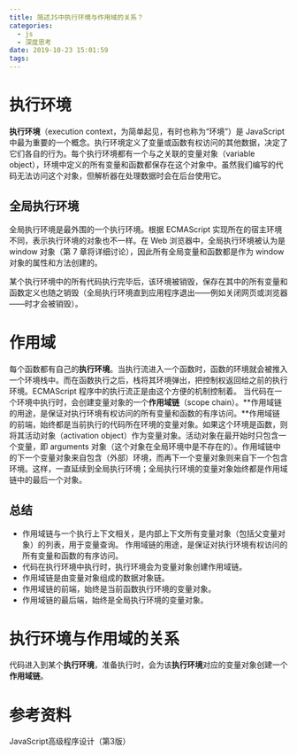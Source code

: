 ```yaml
---
title: 简述JS中执行环境与作用域的关系？
categories:
  - js
  - 深度思考
date: 2019-10-23 15:01:59
tags:
---
```


# 执行环境

 **执行环境**（execution context，为简单起见，有时也称为“环境”）是 JavaScript 中最为重要的一个概念。执行环境定义了变量或函数有权访问的其他数据，决定了它们各自的行为。每个执行环境都有一个与之关联的变量对象（variable  object），环境中定义的所有变量和函数都保存在这个对象中。虽然我们编写的代码无法访问这个对象，但解析器在处理数据时会在后台使用它。

## 全局执行环境

 全局执行环境是最外围的一个执行环境。根据 ECMAScript 实现所在的宿主环境不同，表示执行环境的对象也不一样。在 Web 浏览器中，全局执行环境被认为是 window 对象（第 7 章将详细讨论），因此所有全局变量和函数都是作为 window 对象的属性和方法创建的。

某个执行环境中的所有代码执行完毕后，该环境被销毁，保存在其中的所有变量和函数定义也随之销毁（全局执行环境直到应用程序退出——例如关闭网页或浏览器——时才会被销毁）。

# 作用域

 每个函数都有自己的**执行环境**。当执行流进入一个函数时，函数的环境就会被推入一个环境栈中。而在函数执行之后，栈将其环境弹出，把控制权返回给之前的执行环境。ECMAScript 程序中的执行流正是由这个方便的机制控制着。
 当代码在一个环境中执行时，会创建变量对象的一个**作用域链**（scope chain）。**作用域链的用途，是保证对执行环境有权访问的所有变量和函数的有序访问。**作用域链的前端，始终都是当前执行的代码所在环境的变量对象。如果这个环境是函数，则将其活动对象（activation  object）作为变量对象。活动对象在最开始时只包含一个变量，即 arguments 对象（这个对象在全局环境中是不存在的）。作用域链中的下一个变量对象来自包含（外部）环境，而再下一个变量对象则来自下一个包含环境。这样，一直延续到全局执行环境；全局执行环境的变量对象始终都是作用域链中的最后一个对象。

## 总结

+ 作用域链与一个执行上下文相关，是内部上下文所有变量对象（包括父变量对象）的列表，用于变量查询。 作用域链的用途，是保证对执行环境有权访问的所有变量和函数的有序访问。
+ 代码在执行环境中执行时，执行环境会为变量对象创建作用域链。
+ 作用域链是由变量对象组成的数据对象链。
+ 作用域链的前端，始终是当前函数执行环境的变量对象。
+ 作用域链的最后端，始终是全局执行环境的变量对象。

# 执行环境与作用域的关系

代码进入到某个**执行环境**，准备执行时，会为该**执行环境**对应的变量对象创建一个**作用域链**。 

# 参考资料

JavaScript高级程序设计（第3版）